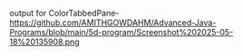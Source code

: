 output for ColorTabbedPane-https://github.com/AMITHGOWDAHM/Advanced-Java-Programs/blob/main/5d-program/Screenshot%202025-05-18%20135908.png
